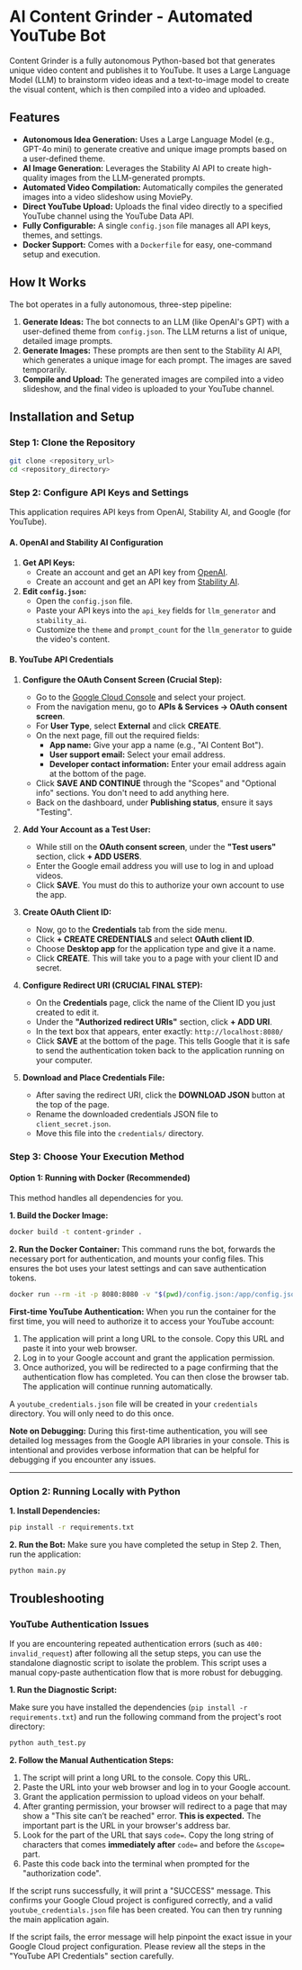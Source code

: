 # AI Content Grinder - Automated YouTube Bot

Content Grinder is a fully autonomous Python-based bot that generates unique video content and publishes it to YouTube. It uses a Large Language Model (LLM) to brainstorm video ideas and a text-to-image model to create the visual content, which is then compiled into a video and uploaded.

## Features

- **Autonomous Idea Generation:** Uses a Large Language Model (e.g., GPT-4o mini) to generate creative and unique image prompts based on a user-defined theme.
- **AI Image Generation:** Leverages the Stability AI API to create high-quality images from the LLM-generated prompts.
- **Automated Video Compilation:** Automatically compiles the generated images into a video slideshow using MoviePy.
- **Direct YouTube Upload:** Uploads the final video directly to a specified YouTube channel using the YouTube Data API.
- **Fully Configurable:** A single `config.json` file manages all API keys, themes, and settings.
- **Docker Support:** Comes with a `Dockerfile` for easy, one-command setup and execution.

## How It Works

The bot operates in a fully autonomous, three-step pipeline:
1.  **Generate Ideas:** The bot connects to an LLM (like OpenAI's GPT) with a user-defined theme from `config.json`. The LLM returns a list of unique, detailed image prompts.
2.  **Generate Images:** These prompts are then sent to the Stability AI API, which generates a unique image for each prompt. The images are saved temporarily.
3.  **Compile and Upload:** The generated images are compiled into a video slideshow, and the final video is uploaded to your YouTube channel.

## Installation and Setup

### Step 1: Clone the Repository

```bash
git clone <repository_url>
cd <repository_directory>
```

### Step 2: Configure API Keys and Settings

This application requires API keys from OpenAI, Stability AI, and Google (for YouTube).

#### A. OpenAI and Stability AI Configuration

1.  **Get API Keys:**
    -   Create an account and get an API key from [OpenAI](https://platform.openai.com/api-keys).
    -   Create an account and get an API key from [Stability AI](https://platform.stability.ai/account/keys).
2.  **Edit `config.json`:**
    -   Open the `config.json` file.
    -   Paste your API keys into the `api_key` fields for `llm_generator` and `stability_ai`.
    -   Customize the `theme` and `prompt_count` for the `llm_generator` to guide the video's content.

#### B. YouTube API Credentials

1.  **Configure the OAuth Consent Screen (Crucial Step):**
    -   Go to the [Google Cloud Console](https://console.cloud.google.com/) and select your project.
    -   From the navigation menu, go to **APIs & Services -> OAuth consent screen**.
    -   For **User Type**, select **External** and click **CREATE**.
    -   On the next page, fill out the required fields:
        -   **App name:** Give your app a name (e.g., "AI Content Bot").
        -   **User support email:** Select your email address.
        -   **Developer contact information:** Enter your email address again at the bottom of the page.
    -   Click **SAVE AND CONTINUE** through the "Scopes" and "Optional info" sections. You don't need to add anything here.
    -   Back on the dashboard, under **Publishing status**, ensure it says "Testing".

2.  **Add Your Account as a Test User:**
    -   While still on the **OAuth consent screen**, under the **"Test users"** section, click **+ ADD USERS**.
    -   Enter the Google email address you will use to log in and upload videos.
    -   Click **SAVE**. You must do this to authorize your own account to use the app.

3.  **Create OAuth Client ID:**
    -   Now, go to the **Credentials** tab from the side menu.
    -   Click **+ CREATE CREDENTIALS** and select **OAuth client ID**.
    -   Choose **Desktop app** for the application type and give it a name.
    -   Click **CREATE**. This will take you to a page with your client ID and secret.

4.  **Configure Redirect URI (CRUCIAL FINAL STEP):**
    -   On the **Credentials** page, click the name of the Client ID you just created to edit it.
    -   Under the **"Authorized redirect URIs"** section, click **+ ADD URI**.
    -   In the text box that appears, enter exactly: `http://localhost:8080/`
    -   Click **SAVE** at the bottom of the page. This tells Google that it is safe to send the authentication token back to the application running on your computer.

5.  **Download and Place Credentials File:**
    -   After saving the redirect URI, click the **DOWNLOAD JSON** button at the top of the page.
    -   Rename the downloaded credentials JSON file to `client_secret.json`.
    -   Move this file into the `credentials/` directory.

### Step 3: Choose Your Execution Method

#### Option 1: Running with Docker (Recommended)

This method handles all dependencies for you.

**1. Build the Docker Image:**
```bash
docker build -t content-grinder .
```

**2. Run the Docker Container:**
This command runs the bot, forwards the necessary port for authentication, and mounts your config files. This ensures the bot uses your latest settings and can save authentication tokens.

```bash
docker run --rm -it -p 8080:8080 -v "$(pwd)/config.json:/app/config.json" -v "$(pwd)/credentials:/app/credentials" content-grinder
```

**First-time YouTube Authentication:**
When you run the container for the first time, you will need to authorize it to access your YouTube account:
1.  The application will print a long URL to the console. Copy this URL and paste it into your web browser.
2.  Log in to your Google account and grant the application permission.
3.  Once authorized, you will be redirected to a page confirming that the authentication flow has completed. You can then close the browser tab. The application will continue running automatically.

A `youtube_credentials.json` file will be created in your `credentials` directory. You will only need to do this once.

**Note on Debugging:** During this first-time authentication, you will see detailed log messages from the Google API libraries in your console. This is intentional and provides verbose information that can be helpful for debugging if you encounter any issues.

---

### Option 2: Running Locally with Python

**1. Install Dependencies:**
```bash
pip install -r requirements.txt
```

**2. Run the Bot:**
Make sure you have completed the setup in Step 2. Then, run the application:
```bash
python main.py
```

## Troubleshooting

### YouTube Authentication Issues

If you are encountering repeated authentication errors (such as `400: invalid_request`) after following all the setup steps, you can use the standalone diagnostic script to isolate the problem. This script uses a manual copy-paste authentication flow that is more robust for debugging.

**1. Run the Diagnostic Script:**

Make sure you have installed the dependencies (`pip install -r requirements.txt`) and run the following command from the project's root directory:

```bash
python auth_test.py
```

**2. Follow the Manual Authentication Steps:**

1.  The script will print a long URL to the console. Copy this URL.
2.  Paste the URL into your web browser and log in to your Google account.
3.  Grant the application permission to upload videos on your behalf.
4.  After granting permission, your browser will redirect to a page that may show a "This site can’t be reached" error. **This is expected.** The important part is the URL in your browser's address bar.
5.  Look for the part of the URL that says `code=`. Copy the long string of characters that comes **immediately after** `code=` and before the `&scope=` part.
6.  Paste this code back into the terminal when prompted for the "authorization code".

If the script runs successfully, it will print a "SUCCESS" message. This confirms your Google Cloud project is configured correctly, and a valid `youtube_credentials.json` file has been created. You can then try running the main application again.

If the script fails, the error message will help pinpoint the exact issue in your Google Cloud project configuration. Please review all the steps in the "YouTube API Credentials" section carefully.